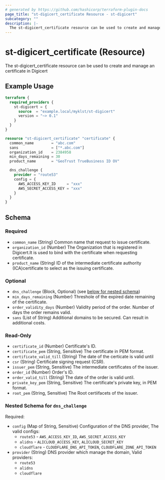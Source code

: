 ```yaml
---
# generated by https://github.com/hashicorp/terraform-plugin-docs
page_title: "st-digicert_certificate Resource - st-digicert"
subcategory: ""
description: |-
  The st-digicert_certificate resource can be used to create and manage an certificate in Digicert
---
```


# st-digicert_certificate (Resource)

The st-digicert_certificate resource can be used to create and manage an certificate in Digicert

## Example Usage

```terraform
terraform {
  required_providers {
    st-digicert = {
      source  = "example.local/myklst/st-digicert"
      version = "~> 0.1"
    }
  }
}

resource "st-digicert_certificate" "certificate" {
  common_name        = "abc.com"
  sans               = ["*.abc.com"]
  organization_id    = 2384958
  min_days_remaining = 30
  product_name       = "GeoTrust TrueBusiness ID OV"

  dns_challenge {
    provider = "route53"
    config = {
      AWS_ACCESS_KEY_ID     = "xxx"
      AWS_SECRET_ACCESS_KEY = "xxx"
    }
  }
}
```

<!-- schema generated by tfplugindocs -->
## Schema

### Required

- `common_name` (String) Common name that request to issue certificate.
- `organization_id` (Number) The Organization that is registered in Digicert.It is used to bind with the certificate when requesting certificate.
- `product_name` (String) ID of the intermediate certificate authority (ICA)certificate to select as the issuing certificate.

### Optional

- `dns_challenge` (Block, Optional) (see [below for nested schema](#nestedblock--dns_challenge))
- `min_days_remaining` (Number) Threshole of the expired date remaining of the certificate.
- `order_validity_days` (Number) Validity period of the order. Number of days the order remains valid.
- `sans` (List of String) Additional domains to be secured. Can result in additional costs.

### Read-Only

- `certificate_id` (Number) Certificate's ID.
- `certificate_pem` (String, Sensitive) The certificate in PEM format.
- `certificate_valid_till` (String) The date of the certicate is valid until
- `csr` (String) Certificate signing request (CSR).
- `issuer_pem` (String, Sensitive) The intermediate certificates of the issuer.
- `order_id` (Number) Order's ID.
- `order_valid_till` (String) The date of the order is valid until.
- `private_key_pem` (String, Sensitive) The certificate's private key, in PEM format.
- `root_pem` (String, Sensitive) The Root certiifacets of the issuer.

<a id="nestedblock--dns_challenge"></a>
### Nested Schema for `dns_challenge`

Required:

- `config` (Map of String, Sensitive) Configuration of the DNS provider, The valid configs:
	- `route53` - `AWS_ACCESS_KEY_ID`, `AWS_SECRET_ACCESS_KEY`
	- `alidns` - `ALICLOUD_ACCESS_KEY`, `ALICLOUD_SECRET_KEY`
	- `cloudflare` - `CLOUDFLARE_DNS_API_TOKEN`, `CLOUDFLARE_ZONE_API_TOKEN`
- `provider` (String) DNS provider which manage the domain, Valid providers:
	- `route53`
	- `alidns`
	- `cloudflare`
